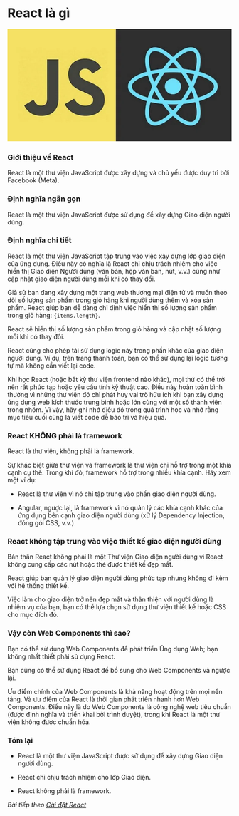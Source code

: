 # React là gì

![Create-HTML-1](images/ss1.webp) 

### Giới thiệu về React

React là một thư viện JavaScript được xây dựng và chủ yếu được duy trì bởi Facebook (Meta).

### Định nghĩa ngắn gọn

React là một thư viện JavaScript được sử dụng để xây dựng Giao diện người dùng.

### Định nghĩa chi tiết 

React là một thư viện JavaScript tập trung vào việc xây dựng lớp giao diện của ứng dụng. Điều này có nghĩa là React chỉ chịu trách nhiệm cho việc hiển thị Giao diện Người dùng (văn bản, hộp văn bản, nút, v.v.) cũng như cập nhật giao diện người dùng mỗi khi có thay đổi.

Giả sử bạn đang xây dựng một trang web thương mại điện tử và muốn theo dõi số lượng sản phẩm trong giỏ hàng khi người dùng thêm và xóa sản phẩm. React giúp bạn dễ dàng chỉ định việc hiển thị số lượng sản phẩm trong giỏ hàng: `{items.length}`.

React sẽ hiển thị số lượng sản phẩm trong giỏ hàng và cập nhật số lượng mỗi khi có thay đổi.

React cũng cho phép tái sử dụng logic này trong phần khác của giao diện người dùng. Ví dụ, trên trang thanh toán, bạn có thể sử dụng lại logic tương tự mà không cần viết lại code.

Khi học React (hoặc bất kỳ thư viện frontend nào khác), mọi thứ có thể trở nên rất phức tạp hoặc yêu cầu tính kỹ thuật cao. Điều này hoàn toàn bình thường vì những thư viện đó chỉ phát huy vai trò hữu ích khi bạn xây dựng ứng dụng web kích thước trung bình hoặc lớn cùng với một số thành viên trong nhóm. Vì vậy, hãy ghi nhớ điều đó trong quá trình học và nhớ rằng mục tiêu cuối cùng là viết code dễ bảo trì và hiệu quả.

### React KHÔNG phải là framework

React là thư viện, không phải là framework.

Sự khác biệt giữa thư viện và framework là thư viện chỉ hỗ trợ trong một khía cạnh cụ thể. Trong khi đó, framework hỗ trợ trong nhiều khía cạnh. Hãy xem một ví dụ:

- React là thư viện vì nó chỉ tập trung vào phần giao diện người dùng.

- Angular, ngược lại, là framework vì nó quản lý các khía cạnh khác của ứng dụng bên cạnh giao diện người dùng (xử lý Dependency Injection, đóng gói CSS, v.v.)

### React không tập trung vào việc thiết kế giao diện người dùng 

Bản thân React không phải là một Thư viện Giao diện người dùng vì React không cung cấp các nút hoặc thẻ được thiết kế đẹp mắt.

React giúp bạn quản lý giao diện người dùng phức tạp nhưng không đi kèm với hệ thống thiết kế.

Việc làm cho giao diện trở nên đẹp mắt và thân thiện với người dùng là nhiệm vụ của bạn, bạn có thể lựa chọn sử dụng thư viện thiết kế hoặc CSS cho mục đích đó.

### Vậy còn Web Components thì sao?
Bạn có thể sử dụng Web Components để phát triển Ứng dụng Web; bạn không nhất thiết phải sử dụng React.

Bạn cũng có thể sử dụng React để bổ sung cho Web Components và ngược lại.

Ưu điểm chính của Web Components là khả năng hoạt động trên mọi nền tảng. Và ưu điểm của React là thời gian phát triển nhanh hơn Web Components. Điều này là do Web Components là công nghệ web tiêu chuẩn (được định nghĩa và triển khai bởi trình duyệt), trong khi React là một thư viện không được chuẩn hóa.

### Tóm lại

- React là một thư viện JavaScript được sử dụng để xây dựng Giao diện người dùng.

- React chỉ chịu trách nhiệm cho lớp Giao diện.

- React không phải là framework.


*Bài tiếp theo [Cài đặt React](/lesson/session/session_02_react_setup.md)*

